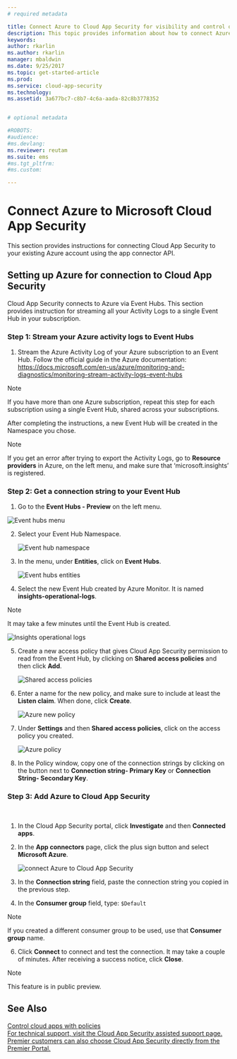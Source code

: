 ```yaml
---
# required metadata

title: Connect Azure to Cloud App Security for visibility and control over use | Microsoft Docs
description: This topic provides information about how to connect Azure to Cloud App Security using the API connector.
keywords:
author: rkarlin
ms.author: rkarlin
manager: mbaldwin
ms.date: 9/25/2017
ms.topic: get-started-article
ms.prod:
ms.service: cloud-app-security
ms.technology:
ms.assetid: 3a677bc7-c8b7-4c6a-aada-82c8b3778352


# optional metadata

#ROBOTS:
#audience:
#ms.devlang:
ms.reviewer: reutam
ms.suite: ems
#ms.tgt_pltfrm:
#ms.custom:

---
```


# Connect Azure to Microsoft Cloud App Security

This section provides instructions for connecting Cloud App Security to your existing Azure account using the app connector API.  
  
## Setting up Azure for connection to Cloud App Security

Cloud App Security connects to Azure via Event Hubs. This section provides instruction for streaming all your Activity Logs to a single Event Hub in your subscription. 

### Step 1: Stream your Azure activity logs to Event Hubs

1.	Stream the Azure Activity Log of your Azure subscription to an Event Hub. Follow the official guide in the Azure documentation: https://docs.microsoft.com/en-us/azure/monitoring-and-diagnostics/monitoring-stream-activity-logs-event-hubs

 > [!NOTE]
 > If you have more than one Azure subscription, repeat this step for each subscription using a single Event Hub, shared across your subscriptions.

 After completing the instructions, a new Event Hub will be created in the Namespace you chose.
 
 > [!NOTE]
 > If you get an error after trying to export the Activity Logs, go to **Resource providers** in Azure, on the left menu, and make sure that ‘microsoft.insights’ is registered.

### Step 2: Get a connection string to your Event Hub

1.	Go to the **Event Hubs - Preview** on the left menu.
  
   ![Event hubs menu](media/azure-event-hubs.png "Azure event hubs")

2.	Select your Event Hub Namespace.
  
    ![Event hub namespace](media/azure-namespace.png "Azure namespace")

3.	In the menu, under **Entities**, click on **Event Hubs**. 
  
    ![Event hubs entities](media/azure-event-hubs-entities.png "Azure event hub entities")

4.	Select the new Event Hub created by Azure Monitor. It is named **insights-operational-logs**.
  > [!NOTE]
  > It may take a few minutes until the Event Hub is created.

   ![Insights operational logs](media/azure-insight-operational-logs.png "Azure insight operational logs")
  
  
5. Create a new access policy that gives Cloud App Security permission to read from the Event Hub, by clicking on **Shared access policies** and then click **Add**.
  
    ![Shared access policies](media/azure-shared-access-policies.png "Azure shared access policy")

6.	Enter a name for the new policy, and make sure to include at least the **Listen claim**. When done, click **Create**.
  
    ![Azure new policy](media/azure-new-policy.png "Azure new policy")

7.	Under **Settings** and then **Shared access policies**, click on the access policy you created.   
  
    ![Azure policy](media/azure-select-policy.png "Azure policy")

8. In the Policy window, copy one of the connection strings by clicking on the button next to **Connection string- Primary Key** or **Connection String- Secondary Key**.

### Step 3: Add Azure to Cloud App Security
 
1.	In the Cloud App Security portal, click **Investigate** and then **Connected apps**.  
  
3.  In the **App connectors** page, click the plus sign button and select **Microsoft Azure**.  
  
     ![connect Azure to Cloud App Security](media/azure-connect-app.png "connect Azure")  
  
4.  In the **Connection string** field, paste the connection string you copied in the previous step.  
  
5.  In the **Consumer group** field, type:   `$Default`
    
   >[!NOTE] 
   > If you created a different consumer group to be used, use that **Consumer group** name.
  
6.  Click **Connect** to connect and test the connection. It may take a couple of minutes. After receiving a success notice, click **Close**.  


> [!NOTE]
> This feature is in public preview.


## See Also  
[Control cloud apps with policies](control-cloud-apps-with-policies.md)   
[For technical support, visit the Cloud App Security assisted support page.](http://support.microsoft.com/oas/default.aspx?prid=16031)   
[Premier customers can also choose Cloud App Security directly from the Premier Portal.](https://premier.microsoft.com/)  
  
  